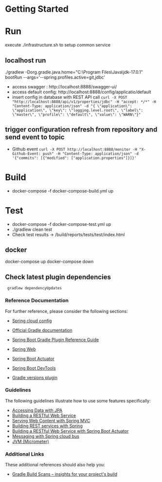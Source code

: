 # Getting Started

# Run

execute ./infrastructure.sh to setup common service

## localhost run

./gradlew -Dorg.gradle.java.home="C:\\Program Files\\Java\\jdk-17.0.1" bootRun  --args='--spring.profiles.active=git,jdbc'

- access swagger : http://localhost:8888/swagger-ui/ 
- access default config:  http://localhost:8888/config/applicatio/default 
- insert config in database with REST API  call 
```curl -X POST "http://localhost:8888/api/v1/properties/jdbc" -H "accept: */*" -H "Content-Type: application/json" -d "{ \"application\": \"application\", \"key\": \"logging.level.root\", \"label\": \"master\", \"profile\": \"default\", \"value\": \"WARN\"}" ``` 
     
## trigger configuration refresh from repository and send event to topic 
 - Github event 
```curl -X POST http://localhost:8888/monitor -H "X-Github-Event: push" -H "Content-Type: application/json" -d '{"commits": [{"modified": ["application.properties"]}]}'```




# Build

- docker-compose -f docker-compose-build.yml up

# Test

- docker-compose -f docker-compose-test.yml up
- ./gradlew clean test
- Check test results -> /build/reports/tests/test/index.html

## docker

docker-compose up
docker-compose down

## Check latest plugin dependencies

     gradlew dependencyUpdates


### Reference Documentation

For further reference, please consider the following sections:

- [Spring cloud config](https://cloud.spring.io/spring-cloud-config/reference/html/)
- [Official Gradle documentation](https://docs.gradle.org)
- [Spring Boot Gradle Plugin Reference Guide](https://docs.spring.io/spring-boot/docs/2.2.5.RELEASE/gradle-plugin/reference/html/)
- [Spring Web](https://docs.spring.io/spring-boot/docs/2.2.5.RELEASE/reference/htmlsingle/#boot-features-developing-web-applications)
- [Spring Boot Actuator](https://docs.spring.io/spring-boot/docs/2.2.5.RELEASE/reference/htmlsingle/#production-ready)
- [Spring Boot DevTools](https://docs.spring.io/spring-boot/docs/2.2.5.RELEASE/reference/htmlsingle/#using-boot-devtools)

- [Gradle versions plugin](https://github.com/ben-manes/gradle-versions-plugin)

### Guidelines

The following guidelines illustrate how to use some features specifically:

- [Accessing Data with JPA](https://spring.io/guides/gs/accessing-data-jpa/)
- [Building a RESTful Web Service](https://spring.io/guides/gs/rest-service/)
- [Serving Web Content with Spring MVC](https://spring.io/guides/gs/serving-web-content/)
- [Building REST services with Spring](https://spring.io/guides/tutorials/bookmarks/)
- [Building a RESTful Web Service with Spring Boot Actuator](https://spring.io/guides/gs/actuator-service/)
- [Messaging with Spring cloud bus](https://spring.io/projects/spring-cloud-bus)
- [JVM (Micrometer)](https://grafana.com/grafana/dashboards/4701)

### Additional Links

These additional references should also help you:

- [Gradle Build Scans – insights for your project's build](https://scans.gradle.com#gradle)
